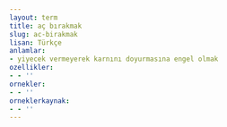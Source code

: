 ```yaml
---
layout: term
title: aç bırakmak
slug: ac-birakmak
lisan: Türkçe
anlamlar:
- yiyecek vermeyerek karnını doyurmasına engel olmak
ozellikler:
- - ''
ornekler:
- - ''
orneklerkaynak:
- - ''
---
```

